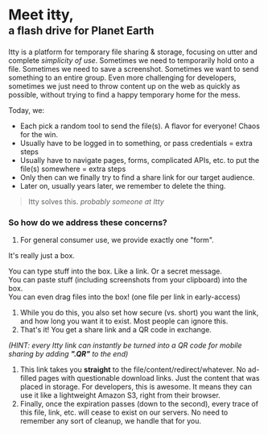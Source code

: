 # Meet <span class="accent">it<strike>t</strike>y</span>,
## a flash drive for Planet Earth

Itty is a platform for temporary file sharing & storage, focusing on utter and complete _simplicity of use_.
Sometimes we need to temporarily hold onto a file.  Sometimes we need to save a screenshot.  Sometimes we want to send something to an entire group.  Even more challenging for developers, sometimes we just need to throw content up on the web as quickly as possible, without trying to find a happy temporary home for the mess.

Today, we:

- Each pick a random tool to send the file(s).  A flavor for everyone!  Chaos for the win.
- Usually have to be logged in to something, or pass credentials = extra steps
- Usually have to navigate pages, forms, complicated APIs, etc. to put the file(s) somewhere = extra steps
- Only then can we finally try to find a share link for our target audience.
- Later on, usually years later, we remember to delete the thing.

> Itty solves this. <cite>probably someone at Itty</cite>

### So how do we address these concerns?

1. For general consumer use, we provide exactly one "form".

  It's really just a box.

  You can type stuff into the box.  Like a link.  Or a secret message.  
  You can paste stuff (including screenshots from your clipboard) into the box.  
  You can even drag files into the box! (one file per link in early-access)
1. While you do this, you also set how secure (vs. short) you want the link, and how long you want it to exist.  Most people can ignore this.
1. That's it!  You get a share link and a QR code in exchange.

  _(HINT: every Itty link can instantly be turned into a QR code for mobile sharing by adding **".QR"** to the end)_
1. This link takes you **straight** to the file/content/redirect/whatever.  No ad-filled pages with questionable download links.  Just the content that was placed in storage.  For developers, this is awesome.  It means they can use it like a lightweight Amazon S3, right from their browser.
1. Finally, once the expiration passes (down to the second), every trace of this file, link, etc. will cease to exist on our servers.  No need to remember any sort of cleanup, we handle that for you.

<!-- STYLES -->
<style lang="scss">
  h2 {
    margin-top: -0.8em;
    margin-bottom: 1em;
  }
</style>
